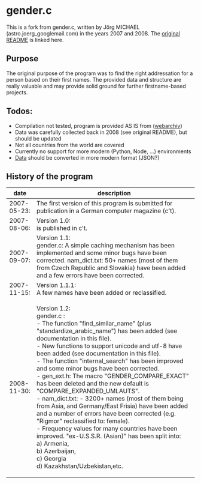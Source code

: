 # gender.c
This is a fork from gender.c, written by Jörg MICHAEL (astro.joerg_googlemail.com) in the years 2007 and 2008. The <a href="readme_g.txt">original README</a> is linked here.

## Purpose
The original purpose of the program was to find the right addressation for a person based on their first names. The provided data and structure are really valuable and may provide solid ground for further firstname-based projects.

## Todos:
* Compilation not tested, program is provided AS IS from (<a href="https://web.archive.org/web/2020*/ftp://ftp.heise.de/pub/ct/listings/0717-182.zip">webarchiv</a>)
* Data was carefully collected back in 2008 (see original README), but should be updated
* Not all countries from the world are covered
* Currently no support for more modern (Python, Node, ...) environments
* <a href="nam_dict.txt">Data</a> should be converted in more modern format (JSON?)


## History of the program

|date|description|
|-----|----|
2007-05-23:  |The first version of this program is submitted for publication in a German computer magazine (c't).
2007-08-06:  | Version 1.0: <br> is published in c't.
2007-09-07:  | Version 1.1: <br> gender.c:   A simple caching mechanism has been implemented and some minor bugs have been corrected.  nam_dict.txt: 50+ names (most of them from Czech Republic and Slovakia) have been added and a few errors have been corrected.
2007-11-15:  | Version 1.1.1: <br> A few names have been added or reclassified.
2008-11-30: | <p>Version 1.2: <br>gender.c :<br> - The function "find_similar_name" (plus "standardize_arabic_name") has been added (see documentation in this file). <br> - New functions to support unicode and utf-8 have been added (see documentation in this file). <br> - The function "internal_search" has been improved and some minor bugs have been corrected. <br> - gen_ext.h:  The macro "GENDER_COMPARE_EXACT" has been deleted and the new default is "COMPARE_EXPANDED_UMLAUTS".<br> - nam_dict.txt: - 3200+ names (most of them being from Asia, and Germany/East Frisia) have been added and a number of errors have been corrected (e.g. "Rigmor" reclassified to: female). <br> - Frequency values for many countries have been improved. "ex-U.S.S.R. (Asian)" has been split into: <br>a) Armenia, <br> b) Azerbaijan, <br> c) Georgia <br> d) Kazakhstan/Uzbekistan,etc.